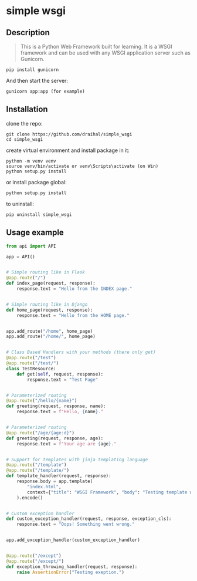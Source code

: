 # simple wsgi

## Description
> This is a Python Web Framework built for learning. 
It is a WSGI framework and can be used with any WSGI application server such as Gunicorn.
```
pip install gunicorn
```
And then start the server:
```
gunicorn app:app (for example)
```

## Installation

clone the repo:
```
git clone https://github.com/draihal/simple_wsgi
cd simple_wsgi
```
create virtual environment and install package in it:
```
python -m venv venv
source venv/bin/activate or venv\Scripts\activate (on Win)
python setup.py install
```
or install package global:
```
python setup.py install
```
to uninstall:
```
pip uninstall simple_wsgi
```

## Usage example
```python
from api import API

app = API()


# Simple routing like in Flask
@app.route("/")
def index_page(request, response):
    response.text = "Hello from the INDEX page."


# Simple routing like in Django
def home_page(request, response):
    response.text = "Hello from the HOME page."


app.add_route("/home", home_page)
app.add_route("/home/", home_page)


# Class Based Handlers with your methods (there only get)
@app.route("/test")
@app.route("/test/")
class TestResource:
    def get(self, request, response):
        response.text = "Test Page"


# Parameterized routing
@app.route("/hello/{name}")
def greeting(request, response, name):
    response.text = f"Hello, {name}."


# Parameterized routing
@app.route("/age/{age:d}")
def greeting(request, response, age):
    response.text = f"Your age are {age}."


# Support for templates with jinja templating language
@app.route("/template")
@app.route("/template/")
def template_handler(request, response):
    response.body = app.template(
        "index.html",
        context={"title": "WSGI Framework", "body": "Testing template with jinja."}
    ).encode()


# Custom exception handler
def custom_exception_handler(request, response, exception_cls):
    response.text = "Oops! Something went wrong."


app.add_exception_handler(custom_exception_handler)


@app.route("/except")
@app.route("/except/")
def exception_throwing_handler(request, response):
    raise AssertionError("Testing exeption.")

```